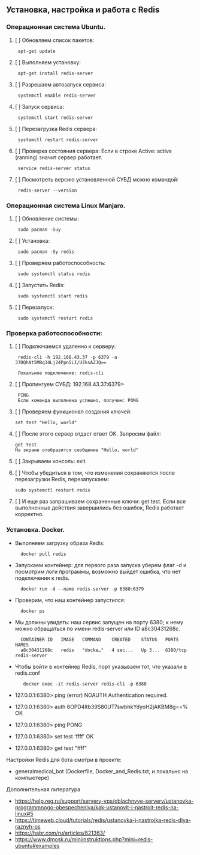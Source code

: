 ## Установка, настройка и работа с Redis

### Операционная система Ubuntu.

1. [ ] Обновляем список пакетов:

        apt-get update
2. [ ] Выполняем установку:

        apt-get install redis-server
3. [ ] Разрешаем автозапуск сервиса:

        systemctl enable redis-server
4. [ ] Запуск сервиса:

        systemctl start redis-server
5. [ ] Перезагрузка Redis сервера:

        systemctl restart redis-server

6. [ ] Проверка состояния сервера:
Если в строке Active: active (ranning) значит сервер работает.

        service redis-server status
7. [ ] Посмотреть версию установленной СУБД можно командой:

        redis-server --version


### Операционная система Linux Manjaro.
1. [ ] Обновление системы:

        sudo pacman -Suy
2. [ ] Установка:

        sudo pacman -Sy redis
3. [ ] Проверяем работоспособность:

        sudo systemctl status redis

4. [ ] Запустить Redis:

        sudo systemctl start redis

5. [ ] Перезапуск:
        
        sudo systemctl restart redis   

### Проверка работоспособности:

1. [ ] Подключаемся удаленно к серверу:

        redis-cli -h 192.168.43.37 -p 6379 -a 37DQhAt5MBq34Lj24Ppn5LI/UZksAZJQ==
        
        Локальное подключение: redis-cli
2. [ ] Пропингуем СУБД: 
192.168.43.37:6379>

        PING
        Если команда выполнена успешно, получим: PONG
3. [ ] Проверяем функционал создания ключей:
        
       set test "Hello, world"
4. [ ] После этого сервер отдаст ответ OK. Запросим файл:

       get test
       На экране отобразится сообщение "Hello, world"
5. [ ] Закрываем консоль: exit. 

6. [ ] Чтобы убедиться в том, что изменения сохраняются после перезагрузки Redis, перезапускаем:

       sudo systemctl restart redis
7. [ ] И еще раз запрашиваем сохраненные ключи: get test. Если все выполненные действия завершились без ошибок, 
       Redis работает корректно.


### Установка. Docker.

* Выполняем загрузку образа Redis:

        docker pull redis

* Запускаем контейнер:
для первого раза запуска уберем флаг -d и посмотрим логи программы, возможно выйдет ошибка, что нет подключения к redis.

        docker run -d --name redis-server -p 6380:6379

* Проверим, что наш контейнер запустился:

        docker ps

* Мы должны увидеть: наш сервис запущен на порту 6380; к нему можно обращаться по имени redis-server или ID a8c30431268c.

        CONTAINER ID   IMAGE   COMMAND    CREATED    STATUS   PORTS      NAMES
        a8c30431268c   redis   "docke…"   4 sec...   Up 3...  6380/tcp   redis-server

* Чтобы войти в контейнер Redis, порт указываем тот, что указали в redis.conf

         docker exec -it redis-server redis-cli -p 6380

* 127.0.0.1:6380> ping
         (error) NOAUTH Authentication required.
* 127.0.0.1:6380> auth 6OPD4ltb39S80UT7swbhkYdyoH2jAKBM8g==%
OK
* 127.0.0.1:6380> ping
PONG
* 127.0.0.1:6380> set test 'ffff'
OK
* 127.0.0.1:6380> get test
"ffff"


Настройки Redis для бота смотри в проекте:
* generalmedical_bot (Dockerfile, Docker_and_Redis.txt, и локально на компьютере)

Дополнительная литература
* https://help.reg.ru/support/servery-vps/oblachnyye-servery/ustanovka-programmnogo-obespecheniya/kak-ustanovit-i-nastroit-redis-na-linux#5
* https://timeweb.cloud/tutorials/redis/ustanovka-i-nastrojka-redis-dlya-raznyh-os
* https://habr.com/ru/articles/821363/
* https://www.dmosk.ru/miniinstruktions.php?mini=redis-ubuntu#examples
